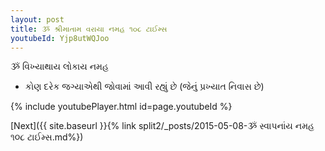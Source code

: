 ```yaml
---
layout: post
title: ૐ શ્રીમાતામ વરાયા નમહ ૧૦૮ ટાઈમ્સ
youtubeId: Yjp8utWQJoo
---
```

 
 
 ૐ વિખ્યાથાય લોકાય નમહ  
 
 -  કોણ દરેક જગ્યાએથી જોવામાં આવી રહ્યું છે (જેનું પ્રખ્યાત નિવાસ છે) 
 
  
 
  
 
 
 
 
 
 


{% include youtubePlayer.html id=page.youtubeId %}
 
[Next]({{ site.baseurl }}{% link  split2/_posts/2015-05-08-ૐ સ્વાપનાંય નમહ ૧૦૮ ટાઈમ્સ.md%})
 
